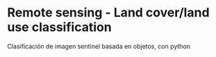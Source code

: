 # Remote sensing - Land cover/land use classification
Clasificación de imagen sentinel basada en objetos, con python
